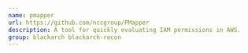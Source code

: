 ```yaml
---
name: pmapper
url: https://github.com/nccgroup/PMapper
description: A tool for quickly evaluating IAM permissions in AWS.
group: blackarch blackarch-recon
---
```

